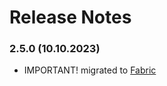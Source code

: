 # Release Notes
### 2.5.0 (10.10.2023)
* IMPORTANT! migrated to [Fabric](https://reactnative.dev/architecture/fabric-renderer)